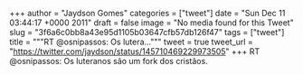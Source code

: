 
+++
author = "Jaydson Gomes"
categories = ["tweet"]
date = "Sun Dec 11 03:44:17 +0000 2011"
draft = false
image = "No media found for this Tweet"
slug = "3f6a6c0bb8a43e95d1105b03647cfb57db126f47"
tags = ["tweet"]
title = """RT @osnipassos: Os lutera..."""
tweet = true
tweet_url = "https://twitter.com/jaydson/status/145710469229973505"
+++
RT @osnipassos: Os luteranos são um fork dos cristãos.
